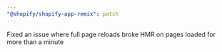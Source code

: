 ```yaml
---
"@shopify/shopify-app-remix": patch
---
```


Fixed an issue where full page reloads broke HMR on pages loaded for more than a minute
